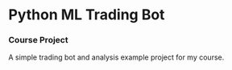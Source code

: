 # Python ML Trading Bot
### Course Project

A simple trading bot and analysis example project for my course.
